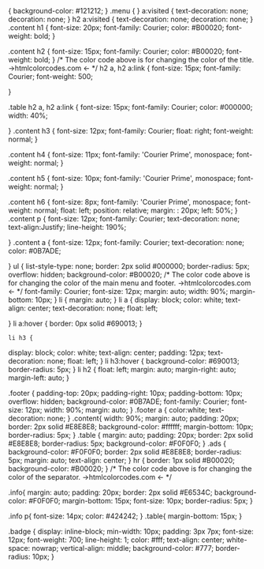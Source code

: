 </html>
</body> 
{
background-color: #121212;
}
.menu {
}
a:visited
{
text-decoration: none;
decoration: none;
}
h2 a:visited
{
text-decoration: none;
decoration: none;
}
.content h1 {
font-size: 20px;
font-family: Courier;
color: #B00020;
font-weight: bold;
}

.content h2 {
  font-size: 15px;
    font-family: Courier;
    color: #B00020;
  font-weight: bold;
}
/*
The color code above is for changing the color of the title.
->htmlcolorcodes.com <-
*/
h2 a, h2 a:link {
font-size: 15px;
font-family: Courier;
font-weight: 500;

}

.table h2 a, h2 a:link {
font-size: 15px;
font-family: Courier;
color: #000000;
width: 40%;

}
.content h3 {
font-size: 12px;
font-family: Courier;
float: right;
font-weight: normal;
}

.content h4 {
font-size: 11px;
font-family: 'Courier Prime', monospace;
font-weight: normal;
}

.content h5 {
font-size: 10px;
font-family: 'Courier Prime', monospace;
font-weight: normal;
}

.content h6 {
font-size: 8px;
font-family: 'Courier Prime', monospace;
font-weight: normal;
float: left;
position: relative;
margin: : 20px;
left: 50%;
}
.content p {
font-size: 12px;
font-family: Courier;
text-decoration: none;
text-align:Justify;
line-height: 190%;

}
.content a {
font-size: 12px;
font-family: Courier;
text-decoration: none;
color: #0B7ADE;

}
ul {
list-style-type: none;
border: 2px solid #000000;
border-radius: 5px;
overflow: hidden;
background-color: #B00020;
  /*
The color code above is for changing the color of the main menu and footer.
->htmlcolorcodes.com <-
*/
font-family: Courier;
font-size: 12px;
margin: auto;
width: 90%;
margin-bottom: 10px;
}
    li {
margin: auto;
}
    li a {
display: block;
color: white;
text-align: center;
text-decoration: none;
float: left;

}
li a:hover {
border: 0px solid #690013;
}

    li h3 {
display: block;
color: white;
text-align: center;
padding: 12px;
text-decoration: none;
float: left;
}
    li h3:hover {
background-color: #690013;
border-radius: 5px;
}
    li h2 {
float: left;
margin: auto;
margin-right: auto;
margin-left: auto;
}

.footer {
padding-top: 20px;
padding-right: 10px;
padding-bottom: 10px;
overflow: hidden;
background-color: #0B7ADE;
font-family: Courier;
font-size: 12px;
width: 90%;
margin: auto;
}
.footer a {
  color:white;
  text-decoration: none;
}
.content{
 width: 90%;
 margin: auto;
 padding: 20px;
 border: 2px solid #E8E8E8;
 background-color: #ffffff;
 margin-bottom: 10px;
  border-radius: 5px;
}
.table {
 margin: auto;
 padding: 20px;
 border: 2px solid #E8E8E8;
 border-radius: 5px;
 background-color: #F0F0F0;
}
.ads {
 background-color: #F0F0F0;
 border: 2px solid #E8E8E8;
 border-radius: 5px;
 margin: auto;
 text-align: center;
}
hr {
border: 1px solid #B00020;
background-color: #B00020;
}
/*
The color code above is for changing the color of the separator.
->htmlcolorcodes.com <-
*/

.info{
margin: auto;
padding: 20px;
border: 2px solid #E6534C;
background-color: #F0F0F0;
margin-bottom: 15px;
font-size: 10px;
border-radius: 5px;
}

.info p{
font-size: 14px;
color: #424242;
}
.table{
margin-bottom: 15px;
}

.badge {
display: inline-block;
min-width: 10px;
padding: 3px 7px;
font-size: 12px;
font-weight: 700;
line-height: 1;
color: #fff;
text-align: center;
white-space: nowrap;
vertical-align: middle;
background-color: #777;
border-radius: 10px;
}
